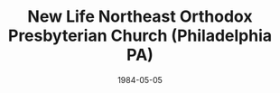 ---
date: &id001 1984-05-05
end_date: null
location:
  address: null
  city: Philadelphia
  state: PA
minister:
- end: 1988-01-01
  name: John Julien
  start: 1984-01-01
  type: Pastor
ministers:
- John Julien
name: New Life Northeast Orthodox Presbyterian Church
names:
- end: 1987-01-01
  name: New Life Bible Orthodox Presbyterian Mission
  start: 1984-01-21
- end: 1988-06-26
  name: New Life Northeast Orthodox Presbyterian Church
  start: 1984-05-05
origination_date: *id001
raw_data: "PA Philadelphia\nNew Life Bible Orthodox Presbyterian Mission  (January\
  \ 21, 1984\u20131987)\nNew Life Northeast Orthodox Presbyterian Church  (May 5,\
  \ 1984\u2013June 26, 1988)\n(withdrew to the Presbyterian Church in America, 1988)\n\
  Pastor: John Julien, 1984\u201388"
received_from: null
states:
- PA
status:
  active: false
  end_date: 1988-01-01
  reason: withdrawal
  received_from: null
  withdrawal_to: Presbyterian Church in America
title: New Life Northeast Orthodox Presbyterian Church (Philadelphia PA)
withdrawal_to:
- Presbyterian Church in America
year_established:
- 1984

---